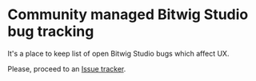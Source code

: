 # Community managed Bitwig Studio bug tracking

It's a place to keep list of open Bitwig Studio bugs which affect UX.

Please, proceed to an [Issue tracker](https://github.com/zezic/bitwig/issues).
